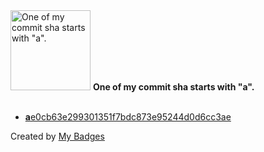 <img src="https://my-badges.github.io/my-badges/a-commit.png" alt="One of my commit sha starts with &quot;a&quot;." title="One of my commit sha starts with &quot;a&quot;." width="128">
<strong>One of my commit sha starts with &quot;a&quot;.</strong>
<br><br>

- <a href="https://github.com/HorebZ/Epitech_project/commit/ae0cb63e299301351f7bdc873e95244d0d6cc3ae"><strong>a</strong>e0cb63e299301351f7bdc873e95244d0d6cc3ae</a>


Created by <a href="https://github.com/my-badges/my-badges">My Badges</a>